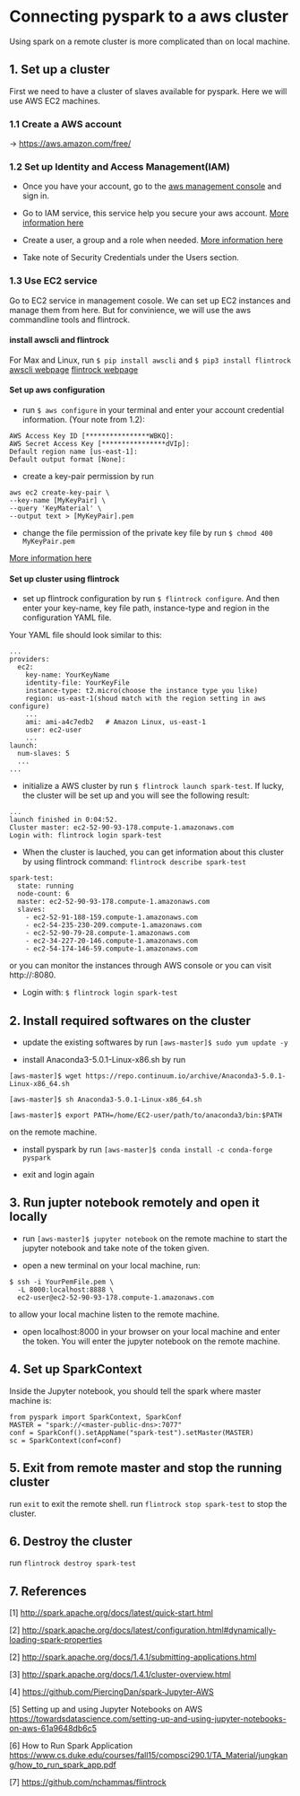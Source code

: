 # Connecting pyspark to a aws cluster
Using spark on a remote cluster is more complicated than on local machine.

## 1. Set up a cluster
First we need to have a cluster of slaves available for pyspark. Here we will use AWS EC2 machines. 

### 1.1 Create a AWS account
-> https://aws.amazon.com/free/

### 1.2 Set up Identity and Access Management(IAM)
- Once you have your account, go to the [aws management console](https://aws.amazon.com/console/) and sign in.

- Go to IAM service, this service help you secure your aws account. [More information here](http://docs.aws.amazon.com/IAM/latest/UserGuide/best-practices.html) 

- Create a user, a group and a role when needed. 
[More information here](http://docs.aws.amazon.com/IAM/latest/UserGuide/id.html)

- Take note of Security Credentials under the Users section.

### 1.3 Use EC2 service
Go to EC2 service in management cosole. We can set up EC2 instances and manage them from here. But for convinience, we will use the aws commandline tools and flintrock.

#### install awscli and flintrock
For Max and Linux, run `$ pip install awscli` and `$ pip3 install flintrock`
[awscli webpage](https://aws.amazon.com/cli/)
[flintrock webpage](https://github.com/nchammas/flintrock)

#### Set up aws configuration
- run `$ aws configure` in your terminal and enter your account credential information. (Your note from 1.2):
```
AWS Access Key ID [****************WBKQ]: 
AWS Secret Access Key [****************dVIp]: 
Default region name [us-east-1]: 
Default output format [None]: 
```

- create a key-pair permission by run 
```
aws ec2 create-key-pair \
--key-name [MyKeyPair] \
--query 'KeyMaterial' \
--output text > [MyKeyPair].pem
```

- change the file permission of the private key file by run `$ chmod 400 MyKeyPair.pem`

[More information here](http://docs.aws.amazon.com/cli/latest/userguide/cli-ec2-keypairs.html)

#### Set up cluster using flintrock
- set up flintrock configuration by run `$ flintrock configure`. And then enter your key-name, key file path, instance-type and region in the configuration YAML file.

Your YAML file should look similar to this:
```
...
providers:
  ec2:
    key-name: YourKeyName
    identity-file: YourKeyFile
    instance-type: t2.micro(choose the instance type you like)
    region: us-east-1(shoud match with the region setting in aws configure)
    ...
    ami: ami-a4c7edb2   # Amazon Linux, us-east-1
    user: ec2-user
    ...
launch:
  num-slaves: 5
  ...
...
```

- initialize a AWS cluster by run `$ flintrock launch spark-test`.
If lucky, the cluster will be set up and you will see the following result:
```
...
launch finished in 0:04:52.
Cluster master: ec2-52-90-93-178.compute-1.amazonaws.com
Login with: flintrock login spark-test
```

- When the cluster is lauched, you can get information about this cluster by using flintrock command: `flintrock describe spark-test`
```
spark-test:
  state: running
  node-count: 6
  master: ec2-52-90-93-178.compute-1.amazonaws.com
  slaves:
    - ec2-52-91-188-159.compute-1.amazonaws.com
    - ec2-54-235-230-209.compute-1.amazonaws.com
    - ec2-52-90-79-28.compute-1.amazonaws.com
    - ec2-34-227-20-146.compute-1.amazonaws.com
    - ec2-54-174-146-59.compute-1.amazonaws.com
```
or you can monitor the instances through AWS console 
or you can visit http://<master-public-dns>:8080.

- Login with: `$ flintrock login spark-test`


## 2. Install required softwares on the cluster
- update the existing softwares by run `[aws-master]$ sudo yum update -y`

- install Anaconda3-5.0.1-Linux-x86.sh by run 
```
[aws-master]$ wget https://repo.continuum.io/archive/Anaconda3-5.0.1-Linux-x86_64.sh

[aws-master]$ sh Anaconda3-5.0.1-Linux-x86_64.sh

[aws-master]$ export PATH=/home/EC2-user/path/to/anaconda3/bin:$PATH
```
on the remote machine.

- install pyspark by run `[aws-master]$ conda install -c conda-forge pyspark`

- exit and login again


## 3. Run jupter notebook remotely and open it locally

- run `[aws-master]$ jupyter notebook` on the remote machine to start the jupyter notebook and take note of the token given.

- open a new terminal on your local machine, run:
```
$ ssh -i YourPemFile.pem \
  -L 8000:localhost:8888 \
  ec2-user@ec2-52-90-93-178.compute-1.amazonaws.com
```
to allow your local machine listen to the remote machine.

- open localhost:8000 in your browser on your local machine and enter the token. You will enter the jupyter notebook on the remote machine.


## 4. Set up SparkContext
Inside the Jupyter notebook, you should tell the spark where master machine is:
```
from pyspark import SparkContext, SparkConf
MASTER = "spark://<master-public-dns>:7077"
conf = SparkConf().setAppName("spark-test").setMaster(MASTER)
sc = SparkContext(conf=conf)
```


## 5. Exit from remote master and stop the running cluster
run `exit` to exit the remote shell.
run `flintrock stop spark-test` to stop the cluster.


## 6. Destroy the cluster
run `flintrock destroy spark-test`


## 7. References
[1] http://spark.apache.org/docs/latest/quick-start.html

[2] http://spark.apache.org/docs/latest/configuration.html#dynamically-loading-spark-properties

[2] http://spark.apache.org/docs/1.4.1/submitting-applications.html

[3] http://spark.apache.org/docs/1.4.1/cluster-overview.html

[4] https://github.com/PiercingDan/spark-Jupyter-AWS

[5] Setting up and using Jupyter Notebooks on AWS https://towardsdatascience.com/setting-up-and-using-jupyter-notebooks-on-aws-61a9648db6c5

[6] How to Run Spark Application https://www.cs.duke.edu/courses/fall15/compsci290.1/TA_Material/jungkang/how_to_run_spark_app.pdf

[7] https://github.com/nchammas/flintrock




















